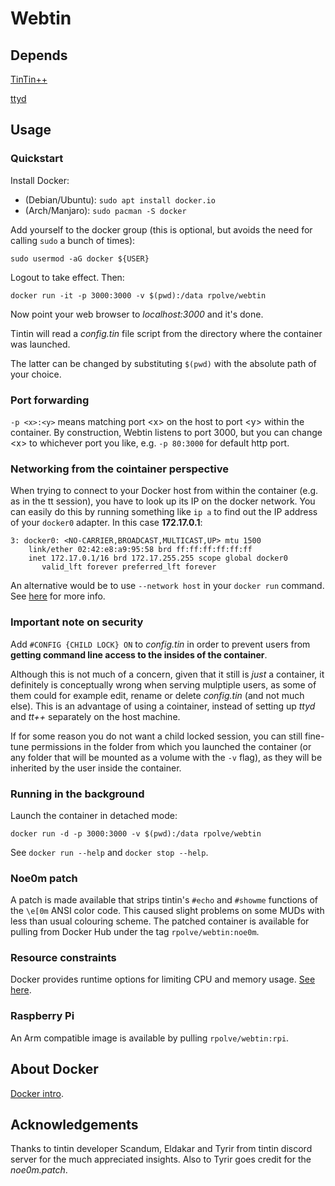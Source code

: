 # Webtin

## Depends

[TinTin++](https://tintin.mudhalla.net)

[ttyd](https://github.com/tsl0922/ttyd)

## Usage

### Quickstart

Install Docker:

* (Debian/Ubuntu): `sudo apt install docker.io`
* (Arch/Manjaro): `sudo pacman -S docker`

Add yourself to the docker group (this is optional, but avoids the need for calling `sudo` a bunch of times):

```
sudo usermod -aG docker ${USER}
```

Logout to take effect. Then:

```
docker run -it -p 3000:3000 -v $(pwd):/data rpolve/webtin
```

Now point your web browser to _localhost:3000_ and it's done.

Tintin will read a _config.tin_ file script from the directory where the container was launched.

The latter can be changed by substituting `$(pwd)` with the absolute path of your choice.

### Port forwarding

`-p <x>:<y>` means matching port \<x> on the host to port \<y> within the container. By construction, Webtin listens to port 3000, but you can change \<x> to whichever port you like, e.g. `-p 80:3000` for default http port.

### Networking from the cointainer perspective

When trying to connect to your Docker host from within the container (e.g. as in the tt session), you have to look up its IP on the docker network. You can easily do this by running something like `ip a` to find out the IP address of your `docker0` adapter. In this case __172.17.0.1__:

```
3: docker0: <NO-CARRIER,BROADCAST,MULTICAST,UP> mtu 1500
    link/ether 02:42:e8:a9:95:58 brd ff:ff:ff:ff:ff:ff
    inet 172.17.0.1/16 brd 172.17.255.255 scope global docker0
       valid_lft forever preferred_lft forever
```

An alternative would be to use `--network host` in your `docker run` command. See [here](https://docs.docker.com/network/host/) for more info.

### Important note on security

Add `#CONFIG {CHILD LOCK} ON` to _config.tin_ in order to prevent users from __getting command line access to the insides of the container__.

Although this is not much of a concern, given that it still is _just_ a container, it definitely is conceptually wrong when serving mulptiple users, as some of them could for example edit, rename or delete _config.tin_ (and not much else). This is an advantage of using a cointainer, instead of setting up _ttyd_ and _tt++_ separately on the host machine.

If for some reason you do not want a child locked session, you can still fine-tune permissions in the folder from which you launched the container (or any folder that will be mounted as a volume with the `-v` flag), as they will be inherited by the user inside the container.

### Running in the background

Launch the container in detached mode:

```
docker run -d -p 3000:3000 -v $(pwd):/data rpolve/webtin
```

See `docker run --help` and `docker stop --help`.

### Noe0m patch

A patch is made available that strips tintin's `#echo` and `#showme` functions of the `\e[0m` ANSI color code. This caused slight problems on some MUDs with less than usual colouring scheme. The patched container is available for pulling from Docker Hub under the tag `rpolve/webtin:noe0m`.

### Resource constraints

Docker provides runtime options for limiting CPU and memory usage. [See here](https://docs.docker.com/config/containers/resource_constraints/).

### Raspberry Pi

An Arm compatible image is available by pulling `rpolve/webtin:rpi`.

## About Docker

[Docker intro](https://docs.docker.com/get-started/overview/).

## Acknowledgements

Thanks to tintin developer Scandum, Eldakar and Tyrir from tintin discord server for the much appreciated insights. Also to Tyrir goes credit for the _noe0m.patch_.
